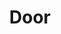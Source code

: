 ---
title: "Door"
permalink: /door/
layout: page
author_profile: true
header:
  image: "/images/door.jpg"
---